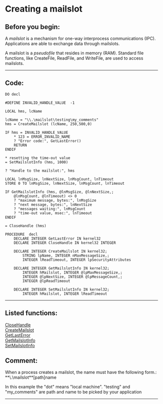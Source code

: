 <link rel="stylesheet" type="text/css" href="../css/win32api.css">  
<link rel="stylesheet" href="https://cdnjs.cloudflare.com/ajax/libs/font-awesome/4.7.0/css/font-awesome.min.css">

# Creating a mailslot

## Before you begin:
A *mailslot* is a mechanism for one-way interprocess communications (IPC). Applications are able to exchange data through mailslots.   

A mailslot is a *pseudofile* that resides in memory (RAM). Standard file functions, like CreateFile, ReadFile, and WriteFile, are used to access mailslots.  
  
***  


## Code:
```foxpro  
DO decl

#DEFINE INVALID_HANDLE_VALUE  -1

LOCAL hms, lcName

lcName = "\\.\mailslot\testing\my_comments"
hms = CreateMailslot (lcName, 250,500,0)

IF hms = INVALID_HANDLE_VALUE
	* 123 = ERROR_INVALID_NAME
	? "Error code:", GetLastError()
	RETURN
ENDIF

* resetting the time-out value
= SetMailslotInfo (hms, 1000)

? "Handle to the mailslot:", hms

LOCAL lnMsgSize, lnNextSize, lnMsgCount, lnTimeout
STORE 0 TO lnMsgSize, lnNextSize, lnMsgCount, lnTimeout

IF GetMailslotInfo (hms, @lnMsgSize, @lnNextSize,;
	@lnMsgCount, @lnTimeout) <> 0
	? "maximum message, bytes:", lnMsgSize
	? "next message, bytes:", lnNextSize
	? "messages waiting:", lnMsgCount
	? "time-out value, msec:", lnTimeout
ENDIF

= CloseHandle (hms)

PROCEDURE  decl
	DECLARE INTEGER GetLastError IN kernel32
	DECLARE INTEGER CloseHandle IN kernel32 INTEGER

	DECLARE INTEGER CreateMailslot IN kernel32;
		STRING lpName, INTEGER nMaxMessageSize,;
		INTEGER lReadTimeout, INTEGER lpSecurityAttributes

	DECLARE INTEGER GetMailslotInfo IN kernel32;
		INTEGER hMailslot, INTEGER @lpMaxMessageSize,;
		INTEGER @lpNextSize, INTEGER @lpMessageCount,;
		INTEGER @lpReadTimeout

	DECLARE INTEGER SetMailslotInfo IN kernel32;
		INTEGER hMailslot, INTEGER lReadTimeout  
```  
***  


## Listed functions:
[CloseHandle](../libraries/kernel32/CloseHandle.md)  
[CreateMailslot](../libraries/kernel32/CreateMailslot.md)  
[GetLastError](../libraries/kernel32/GetLastError.md)  
[GetMailslotInfo](../libraries/kernel32/GetMailslotInfo.md)  
[SetMailslotInfo](../libraries/kernel32/SetMailslotInfo.md)  

## Comment:
When a process creates a mailslot, the name must have the following form.:  
**\\.\mailslot\**[path]name  
  
In this example the "dot" means "local machine". "testing" and "my_comments" are path and name to be picked by your application  
  
***  

